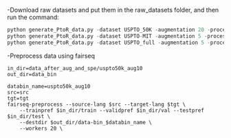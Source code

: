 
-Download raw datasets and put them in the raw_datasets folder, and then run the command:

```python
python generate_PtoR_data.py -dataset USPTO_50K -augmentation 20 -processes 8
python generate_PtoR_data.py -dataset USPTO-MIT -augmentation 5 -processes 8
python generate_PtoR_data.py -dataset USPTO_full -augmentation 5 -processes 8
```


-Preprocess data using fairseq
```shell
in_dir=data_after_aug_and_spe/uspto50k_aug10
out_dir=data_bin

databin_name=uspto50k_aug10
src=src
tgt=tgt
fairseq-preprocess --source-lang $src --target-lang $tgt \
    --trainpref $in_dir/train --validpref $in_dir/val --testpref $in_dir/test \
    --destdir $out_dir/data-bin_$databin_name \
    --workers 20 \
```
